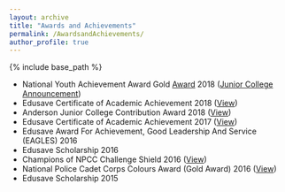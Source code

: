 ```yaml
---
layout: archive
title: "Awards and Achievements"
permalink: /AwardsandAchievements/
author_profile: true
---
```


{% include base_path %}

* National Youth Achievement Award Gold [Award](https://drive.google.com/file/d/1GqWTQtq-oiIZhf9nLLVF0YFd3SBVt-II/view?usp=drive_link) 2018 ([Junior College Announcement](https://www.facebook.com/andersonjuniorcollege/posts/our-heartiest-congratulations-to-the-national-youth-achievement-award-nyaa-gold-/2226852197366994/))  
* Edusave Certificate of Academic Achievement 2018 ([View](https://wilsonlee2000.github.io/workexperience/))  
* Anderson Junior College Contribution Award 2018 ([View](https://drive.google.com/file/d/1XDWnm1QetsFZ16a08hPEFG_KajCF4eQC/view?usp=drive_link))
* Edusave Certificate of Academic Achievement 2017 ([View](https://drive.google.com/file/d/1PEEWPTdPg8ntDdkrdpgDhJ6d-zqvmbr9/view?usp=drive_link))
* Edusave Award For Achievement, Good Leadership And Service (EAGLES) 2016
* Edusave Scholarship 2016
* Champions of NPCC Challenge Shield 2016 ([View](https://drive.google.com/file/d/1KAKYfktrV_O1pRgLNOyqQ_UFmwHTjWEX/view?usp=sharing))
* National Police Cadet Corps Colours Award (Gold Award) 2016 ([View](https://drive.google.com/file/d/1LJunPiWJdF6iIC-IO2XrspFtW-Ge9ZU2/view?usp=sharing))
* Edusave Scholarship 2015
